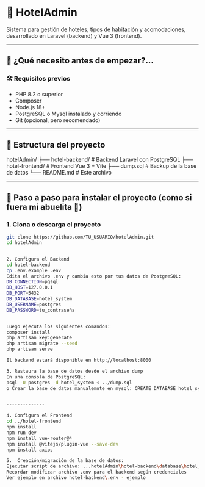 # 📘 HotelAdmin

Sistema para gestión de hoteles, tipos de habitación y acomodaciones, desarrollado en Laravel (backend) y Vue 3 (frontend).

---

## 🚀 ¿Qué necesito antes de empezar?...

### 🛠 Requisitos previos
- PHP 8.2 o superior
- Composer
- Node.js 18+
- PostgreSQL o Mysql instalado y corriendo
- Git (opcional, pero recomendado)

---

## 📁 Estructura del proyecto
hotelAdmin/
├── hotel-backend/ # Backend Laravel con PostgreSQL
├── hotel-frontend/ # Frontend Vue 3 + Vite
├── dump.sql # Backup de la base de datos
└── README.md # Este archivo


---

## 🧱 Paso a paso para instalar el proyecto (como si fuera mi abuelita 🧓)

### 1. Clona o descarga el proyecto

```bash
git clone https://github.com/TU_USUARIO/hotelAdmin.git
cd hotelAdmin


2. Configura el Backend
cd hotel-backend
cp .env.example .env
Edita el archivo .env y cambia esto por tus datos de PostgreSQL:
DB_CONNECTION=pgsql
DB_HOST=127.0.0.1
DB_PORT=5432
DB_DATABASE=hotel_system
DB_USERNAME=postgres
DB_PASSWORD=tu_contraseña


Luego ejecuta los siguientes comandos:
composer install
php artisan key:generate
php artisan migrate --seed
php artisan serve

El backend estará disponible en http://localhost:8000

3. Restaura la base de datos desde el archivo dump
En una consola de PostgreSQL:
psql -U postgres -d hotel_system < ../dump.sql
o Crear la base de datos manualemnte en mysql: CREATE DATABASE hotel_system;


--------------

4. Configura el Frontend
cd ../hotel-frontend
npm install
npm run dev
npm install vue-router@4
npm install @vitejs/plugin-vue --save-dev
npm install axios

5.  Creación/migración de la base de datos:
Ejecutar script de archivo: ...hotelAdmin\hotel-backend\database\hotel_system.sql
Recordar modificar archivo .env para el backend según credenciales
Ver ejemplo en archivo hotel-backend\.env - ejemplo
